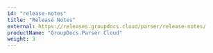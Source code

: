 ```yaml
---
id: "release-notes"
title: "Release Notes"
external: https://releases.groupdocs.cloud/parser/release-notes/
productName: "GroupDocs.Parser Cloud"
weight: 3
---
```

